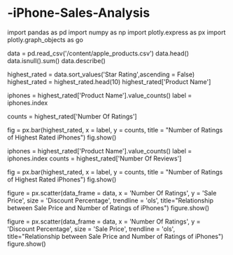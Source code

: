 # -iPhone-Sales-Analysis

import pandas as pd
import numpy as np
import plotly.express as px
import plotly.graph_objects as go

data = pd.read_csv('/content/apple_products.csv')
data.head()
data.isnull().sum()
data.describe()

highest_rated = data.sort_values('Star Rating',ascending = False)
highest_rated = highest_rated.head(10)
highest_rated['Product Name']

iphones = highest_rated['Product Name'].value_counts()
label = iphones.index

counts = highest_rated['Number Of Ratings']

fig = px.bar(highest_rated, x = label, y = counts, title = "Number of Ratings of Highest Rated iPhones")
fig.show()

iphones = highest_rated['Product Name'].value_counts()
label = iphones.index
counts = highest_rated['Number Of Reviews']

fig = px.bar(highest_rated, x = label, y = counts, title = "Number of Ratings of Highest Rated iPhones")
fig.show()

figure = px.scatter(data_frame = data, x = 'Number Of Ratings', y = 'Sale Price', size = 'Discount Percentage', trendline = 'ols', title="Relationship between Sale Price and Number of Ratings of iPhones")
figure.show()

figure = px.scatter(data_frame = data, x = 'Number Of Ratings', y = 'Discount Percentage', size = 'Sale Price', trendline = 'ols', title="Relationship between Sale Price and Number of Ratings of iPhones")
figure.show()
